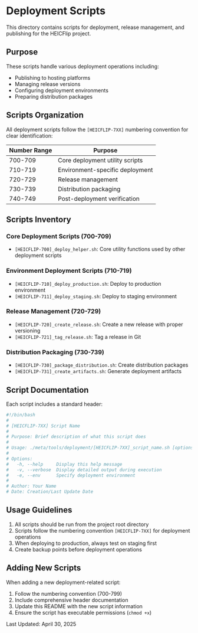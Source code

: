 # Deployment Scripts

This directory contains scripts for deployment, release management, and publishing for the HEICFlip project.

## Purpose

These scripts handle various deployment operations including:
- Publishing to hosting platforms
- Managing release versions
- Configuring deployment environments
- Preparing distribution packages

## Scripts Organization

All deployment scripts follow the `[HEICFLIP-7XX]` numbering convention for clear identification:

| Number Range | Purpose |
|--------------|---------|
| 700-709 | Core deployment utility scripts |
| 710-719 | Environment-specific deployment |
| 720-729 | Release management |
| 730-739 | Distribution packaging |
| 740-749 | Post-deployment verification |

## Scripts Inventory

### Core Deployment Scripts (700-709)

- `[HEICFLIP-700]_deploy_helper.sh`: Core utility functions used by other deployment scripts

### Environment Deployment Scripts (710-719)

- `[HEICFLIP-710]_deploy_production.sh`: Deploy to production environment
- `[HEICFLIP-711]_deploy_staging.sh`: Deploy to staging environment

### Release Management (720-729)

- `[HEICFLIP-720]_create_release.sh`: Create a new release with proper versioning
- `[HEICFLIP-721]_tag_release.sh`: Tag a release in Git

### Distribution Packaging (730-739)

- `[HEICFLIP-730]_package_distribution.sh`: Create distribution packages
- `[HEICFLIP-731]_create_artifacts.sh`: Generate deployment artifacts

## Script Documentation

Each script includes a standard header:

```bash
#!/bin/bash
#
# [HEICFLIP-7XX] Script Name
#
# Purpose: Brief description of what this script does
#
# Usage: ./meta/tools/deployment/[HEICFLIP-7XX]_script_name.sh [options]
#
# Options:
#   -h, --help     Display this help message
#   -v, --verbose  Display detailed output during execution
#   -e, --env      Specify deployment environment
#
# Author: Your Name
# Date: Creation/Last Update Date
```

## Usage Guidelines

1. All scripts should be run from the project root directory
2. Scripts follow the numbering convention `[HEICFLIP-7XX]` for deployment operations
3. When deploying to production, always test on staging first
4. Create backup points before deployment operations

## Adding New Scripts

When adding a new deployment-related script:

1. Follow the numbering convention (700-799)
2. Include comprehensive header documentation
3. Update this README with the new script information
4. Ensure the script has executable permissions (`chmod +x`)

Last Updated: April 30, 2025